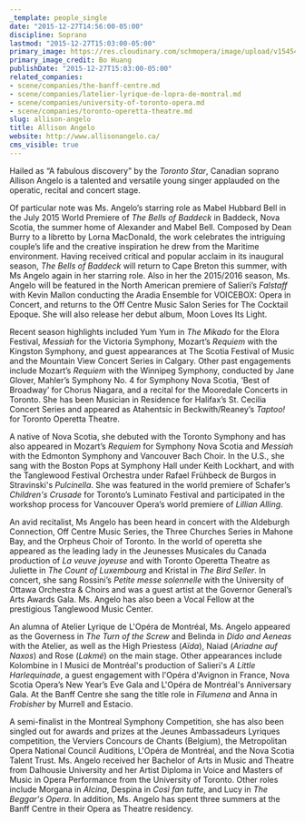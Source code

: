 ```yaml
---
_template: people_single
date: "2015-12-27T14:56:00-05:00"
discipline: Soprano
lastmod: "2015-12-27T15:03:00-05:00"
primary_image: https://res.cloudinary.com/schmopera/image/upload/v1545409169/media/webhook-uploads/1451246322097/AllisonAngelo---pc-Bo-Hunag.jpg.jpg
primary_image_credit: Bo Huang
publishDate: "2015-12-27T15:03:00-05:00"
related_companies:
- scene/companies/the-banff-centre.md
- scene/companies/latelier-lyrique-de-lopra-de-montral.md
- scene/companies/university-of-toronto-opera.md
- scene/companies/toronto-operetta-theatre.md
slug: allison-angelo
title: Allison Angelo
website: http://www.allisonangelo.ca/
cms_visible: true
---
```


Hailed as “A fabulous discovery” by the *Toronto Star*, Canadian soprano Allison Angelo is a talented and versatile young singer applauded on the operatic, recital and concert stage.

Of particular note was Ms. Angelo’s starring role as Mabel Hubbard Bell in the July 2015 World Premiere of *The Bells of Baddeck* in Baddeck, Nova Scotia, the summer home of Alexander and Mabel Bell. Composed by Dean Burry to a libretto by Lorna MacDonald, the work celebrates the intriguing couple’s life and the creative inspiration he drew from the Maritime environment. Having received critical and popular acclaim in its inaugural season, *The Bells of Baddeck* will return to Cape Breton this summer, with Ms Angelo again in her starring role. Also in her the 2015/2016 season, Ms. Angelo will be featured in the North American premiere of Salieri’s *Falstaff* with Kevin Mallon conducting the Aradia Ensemble for VOICEBOX: Opera in Concert, and returns to the Off Centre Music Salon Series for The Cocktail Epoque. She will also release her debut album, Moon Loves Its Light.

Recent season highlights included Yum Yum in *The Mikado* for the Elora Festival, *Messiah* for the Victoria Symphony, Mozart’s *Requiem* with the Kingston Symphony, and guest appearances at The Scotia Festival of Music and the Mountain View Concert Series in Calgary. Other past engagements include Mozart’s *Requiem* with the Winnipeg Symphony, conducted by Jane Glover, Mahler’s Symphony No. 4 for Symphony Nova Scotia, ‘Best of Broadway’ for Chorus Niagara, and a recital for the Mooredale Concerts in Toronto. She has been Musician in Residence for Halifax’s St. Cecilia Concert Series and appeared as Atahentsic in Beckwith/Reaney’s *Taptoo!* for Toronto Operetta Theatre.

A native of Nova Scotia, she debuted with the Toronto Symphony and has also appeared in Mozart’s *Requiem* for Symphony Nova Scotia and *Messiah* with the Edmonton Symphony and Vancouver Bach Choir. In the U.S., she sang with the Boston Pops at Symphony Hall under Keith Lockhart, and with the Tanglewood Festival Orchestra under Rafael Frühbeck de Burgos in Stravinski's *Pulcinella*. She was featured in the world premiere of Schafer’s *Children's Crusade* for Toronto’s Luminato Festival and participated in the workshop process for Vancouver Opera’s world premiere of *Lillian Alling*.

An avid recitalist, Ms Angelo has been heard in concert with the Aldeburgh Connection, Off Centre Music Series, the Three Churches Series in Mahone Bay, and the Orpheus Choir of Toronto. In the world of operetta she appeared as the leading lady in the Jeunesses Musicales du Canada production of *La veuve joyeuse* and with Toronto Operetta Theatre as Juliette in *The Count of Luxembourg* and Kristal in *The Bird Seller*. In concert, she sang Rossini’s *Petite messe solennelle* with the University of Ottawa Orchestra & Choirs and was a guest artist at the Governor General’s Arts Awards Gala. Ms. Angelo has also been a Vocal Fellow at the prestigious Tanglewood Music Center.

An alumna of Atelier Lyrique de L'Opéra de Montréal, Ms. Angelo appeared as the Governess in *The Turn of the Screw* and Belinda in *Dido and Aeneas* with the Atelier, as well as the High Priestess (*Aïda*), Naiad (*Ariadne auf Naxos*) and Rose (*Lakmé*) on the main stage. Other appearances include Kolombine in I Musici de Montréal's production of Salieri's *A Little Harlequinade*, a guest engagement with l'Opéra d'Avignon in France, Nova Scotia Opera’s New Year’s Eve Gala and L'Opéra de Montréal's Anniversary Gala. At the Banff Centre she sang the title role in *Filumena* and Anna in *Frobisher* by Murrell and Estacio.

A semi-finalist in the Montreal Symphony Competition, she has also been singled out for awards and prizes at the Jeunes Ambassadeurs Lyriques competition, the Verviers Concours de Chants (Belgium), the Metropolitan Opera National Council Auditions, L'Opéra de Montréal, and the Nova Scotia Talent Trust. Ms. Angelo received her Bachelor of Arts in Music and Theatre from Dalhousie University and her Artist Diploma in Voice and Masters of Music in Opera Performance from the University of Toronto. Other roles include Morgana in *Alcina*, Despina in *Così fan tutte*, and Lucy in *The Beggar's Opera*. In addition, Ms. Angelo has spent three summers at the Banff Centre in their Opera as Theatre residency. 
